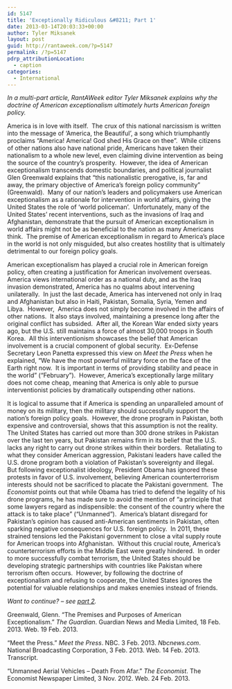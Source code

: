 ```yaml
---
id: 5147
title: 'Exceptionally Ridiculous &#8211; Part 1'
date: 2013-03-14T20:03:33+00:00
author: Tyler Miksanek
layout: post
guid: http://rantaweek.com/?p=5147
permalink: /?p=5147
pdrp_attributionLocation:
  - caption
categories:
  - International
---
```

_In a multi-part article, RantAWeek editor Tyler Miksanek explains why the doctrine of American exceptionalism ultimately hurts American foreign policy._

America is in love with itself.  The crux of this national narcissism is written into the message of &#8216;America, the Beautiful&#8217;, a song which triumphantly proclaims &#8220;America! America! God shed His Grace on thee&#8221;.  While citizens of other nations also have national pride, Americans have taken their nationalism to a whole new level, even claiming divine intervention as being the source of the country&#8217;s prosperity.  However, the idea of American exceptionalism transcends domestic boundaries, and political journalist Glen Greenwald explains that &#8220;this nationalistic prerogative, is, far and away, the primary objective of America&#8217;s foreign policy community&#8221; (Greenwald).  Many of our nation&#8217;s leaders and policymakers use American exceptionalism as a rationale for intervention in world affairs, giving the United States the role of &#8216;world policeman&#8217;.  Unfortunately, many of the United States&#8217; recent interventions, such as the invasions of Iraq and Afghanistan, demonstrate that the pursuit of American exceptionalism in world affairs might not be as beneficial to the nation as many Americans think.  The premise of American exceptionalism in regard to America&#8217;s place in the world is not only misguided, but also creates hostility that is ultimately detrimental to our foreign policy goals.

American exceptionalism has played a crucial role in American foreign policy, often creating a justification for American involvement overseas.  America views international order as a national duty, and as the Iraq invasion demonstrated, America has no qualms about intervening unilaterally.  In just the last decade, America has intervened not only in Iraq and Afghanistan but also in Haiti, Pakistan, Somalia, Syria, Yemen and Libya.  However,  America does not simply become involved in the affairs of other nations.  It also stays involved, maintaining a presence long after the original conflict has subsided.  After all, the Korean War ended sixty years ago, but the U.S. still maintains a force of almost 30,000 troops in South Korea.  All this interventionism showcases the belief that American involvement is a crucial component of global security.  Ex-Defense Secretary Leon Panetta expressed this view on _Meet the Press_ when he explained, &#8220;We have the most powerful military force on the face of the Earth right now.  It is important in terms of providing stability and peace in the world&#8221; (&#8220;February&#8221;).  However, America&#8217;s exceptionally large military does not come cheap, meaning that America is only able to pursue interventionist policies by dramatically outspending other nations.

It is logical to assume that if America is spending an unparalleled amount of money on its military, then the military should successfully support the nation&#8217;s foreign policy goals.  However, the drone program in Pakistan, both expensive and controversial, shows that this assumption is not the reality.  The United States has carried out more than 300 drone strikes in Pakistan over the last ten years, but Pakistan remains firm in its belief that the U.S. lacks any right to carry out drone strikes within their borders.  Retaliating to what they consider American aggression, Pakistani leaders have called the U.S. drone program both a violation of Pakistan&#8217;s sovereignty and illegal.  But following exceptionalist ideology, President Obama has ignored these protests in favor of U.S. involvement, believing American counterterrorism interests should not be sacrificed to placate the Pakistani government.  The _Economist_ points out that while Obama has tried to defend the legality of his drone programs, he has made sure to avoid the mention of &#8220;a principle that some lawyers regard as indispensible: the consent of the country where the attack is to take place&#8221; (&#8220;Unmanned&#8221;).  America&#8217;s blatant disregard for Pakistan&#8217;s opinion has caused anti-American sentiments in Pakistan, often sparking negative consequences for U.S. foreign policy.  In 2011, these strained tensions led the Pakistani government to close a vital supply route for American troops into Afghanistan.  Without this crucial route, America&#8217;s counterterrorism efforts in the Middle East were greatly hindered.  In order to more successfully combat terrorism, the United States should be developing strategic partnerships with countries like Pakistan where terrorism often occurs.  However, by following the doctrine of exceptionalism and refusing to cooperate, the United States ignores the potential for valuable relationships and makes enemies instead of friends.

_Want to continue? &#8211; see [part 2](http://rantaweek.com/exceptionally-ridiculous-part-2/ "Exceptionally Ridiculous – Part 2")._

Greenwald, Glenn. &#8220;The Premises and Purposes of American Exceptionalism.&#8221; _The Guardian_. Guardian News and Media Limited, 18 Feb. 2013. Web. 19 Feb. 2013.

&#8220;Meet the Press.&#8221; _Meet the Press_. NBC. 3 Feb. 2013. _Nbcnews.com_. National Broadcasting Corporation, 3 Feb. 2013. Web. 14 Feb. 2013. Transcript.

&#8220;Unmanned Aerial Vehicles &#8211; Death From Afar.&#8221; _The Economist_. The Economist Newspaper Limited, 3 Nov. 2012. Web. 24 Feb. 2013.
